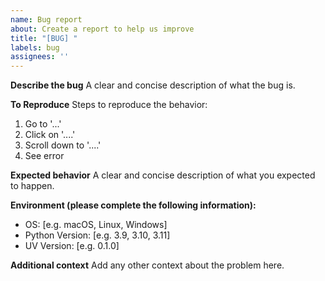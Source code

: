```yaml
---
name: Bug report
about: Create a report to help us improve
title: "[BUG] "
labels: bug
assignees: ''
---
```


**Describe the bug**
A clear and concise description of what the bug is.

**To Reproduce**
Steps to reproduce the behavior:
1. Go to '...'
2. Click on '....'
3. Scroll down to '....'
4. See error

**Expected behavior**
A clear and concise description of what you expected to happen.

**Environment (please complete the following information):**
- OS: [e.g. macOS, Linux, Windows]
- Python Version: [e.g. 3.9, 3.10, 3.11]
- UV Version: [e.g. 0.1.0]

**Additional context**
Add any other context about the problem here. 